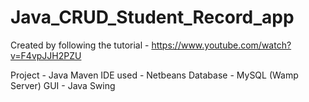 # Java_CRUD_Student_Record_app
Created by following the tutorial - https://www.youtube.com/watch?v=F4vpJJH2PZU

Project - Java Maven
IDE used - Netbeans
Database - MySQL (Wamp Server)
GUI - Java Swing
